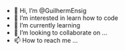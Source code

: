 - 👋 Hi, I’m @GuilhermEnsig
- 👀 I’m interested in learn how to code
- 🌱 I’m currently learning 
- 💞️ I’m looking to collaborate on ...
- 📫 How to reach me ...

<!---
GuilhermEnsig/GuilhermEnsig is a ✨ special ✨ repository because its `README.md` (this file) appears on your GitHub profile.
You can click the Preview link to take a look at your changes.
--->
